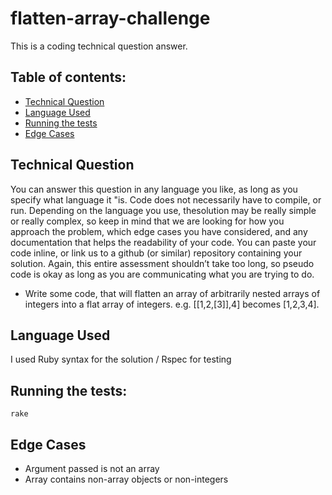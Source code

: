# flatten-array-challenge

This is a coding technical question answer.

## Table of contents:

* [Technical Question](./README.md#technical-question)
* [Language Used](./README.md#language-used)
* [Running the tests](./README.md#running-the-tests)
* [Edge Cases](./README.md#edge-cases)

## Technical Question

You can answer this question in any language you like, as long as you specify what language it
"is. Code does not necessarily have to compile, or run. Depending on the language you use, thesolution may be really simple or really complex, so keep in mind that we are looking for how you approach the problem, which edge cases you have considered, and any documentation that helps the readability of your code.
You can paste your code inline, or link us to a github (or similar) repository containing your solution. Again, this entire assessment shouldn’t take too long, so pseudo code is okay as long as you are communicating what you are trying to do.

* Write some code, that will flatten an array of arbitrarily nested arrays of integers into a flat array
of integers. e.g. [[1,2,[3]],4] becomes [1,2,3,4].

## Language Used

I used Ruby syntax for the solution / Rspec for testing

## Running the tests:
```rake```


## Edge Cases

* Argument passed is not an array
* Array contains non-array objects or non-integers
